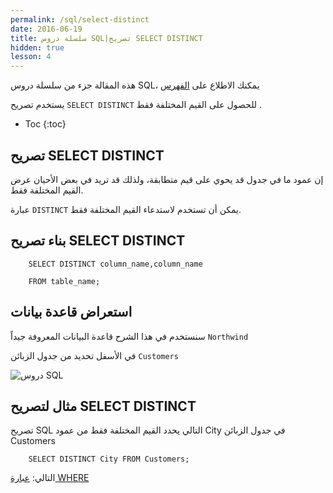 ```yaml
---
permalink: /sql/select-distinct
date: 2016-06-19
title: سلسلة دروس SQL|تصريح SELECT DISTINCT
hidden: true
lesson: 4
---
```


هذه المقالة جزء من سلسلة دروس SQL، يمكنك الاطلاع على [الفهرس](intro)

يستخدم تصريح `SELECT DISTINCT` للحصول على القيم المختلفة فقط .

* Toc
{:toc}

## تصريح SELECT DISTINCT


إن عمود ما في جدول قد يحوي  على قيم متطابقة، ولذلك قد تريد في بعض الأحيان عرض القيم المختلفة فقط.

عبارة `DISTINCT` يمكن أن تستخدم لاستدعاء القيم المختلفة فقط.


## بناء تصريح SELECT DISTINCT


        SELECT DISTINCT column_name,column_name

        FROM table_name;


## استعراض قاعدة بيانات


سنستخدم في هذا الشرح قاعدة البيانات المعروفة جيداً `Northwind`


في الأسفل تحديد من جدول الزبائن `Customers`

![دروس SQL](/assets/customers.png)


## مثال لتصريح SELECT DISTINCT


تصريح SQL التالي يحدد القيم المختلفة فقط من عمود City في جدول الزبائن Customers 

        SELECT DISTINCT City FROM Customers;


التالي: [عبارة WHERE](where)
